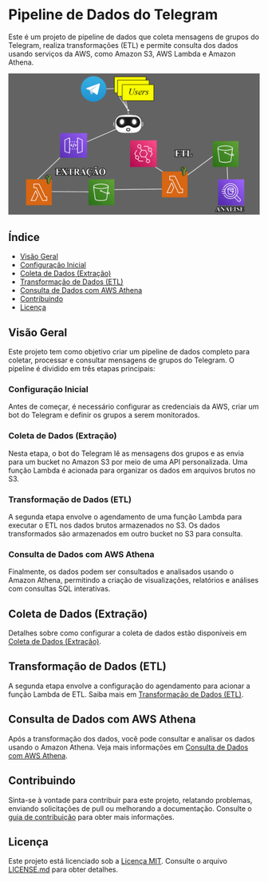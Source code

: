 # Pipeline de Dados do Telegram

Este é um projeto de pipeline de dados que coleta mensagens de grupos do Telegram, realiza transformações (ETL) e permite consulta dos dados usando serviços da AWS, como Amazon S3, AWS Lambda e Amazon Athena.

![Imagem](Roadmap-projeto-pipelane-de-dados-telegram.png)

## Índice

- [Visão Geral](#visão-geral)
- [Configuração Inicial](#configuração-inicial)
- [Coleta de Dados (Extração)](#coleta-de-dados-extração)
- [Transformação de Dados (ETL)](#transformação-de-dados-etl)
- [Consulta de Dados com AWS Athena](#consulta-de-dados-com-aws-athena)
- [Contribuindo](#contribuindo)
- [Licença](#licença)

## Visão Geral

Este projeto tem como objetivo criar um pipeline de dados completo para coletar, processar e consultar mensagens de grupos do Telegram. O pipeline é dividido em três etapas principais:

### Configuração Inicial

Antes de começar, é necessário configurar as credenciais da AWS, criar um bot do Telegram e definir os grupos a serem monitorados.

### Coleta de Dados (Extração)

Nesta etapa, o bot do Telegram lê as mensagens dos grupos e as envia para um bucket no Amazon S3 por meio de uma API personalizada. Uma função Lambda é acionada para organizar os dados em arquivos brutos no S3.

### Transformação de Dados (ETL)

A segunda etapa envolve o agendamento de uma função Lambda para executar o ETL nos dados brutos armazenados no S3. Os dados transformados são armazenados em outro bucket no S3 para consulta.

### Consulta de Dados com AWS Athena

Finalmente, os dados podem ser consultados e analisados usando o Amazon Athena, permitindo a criação de visualizações, relatórios e análises com consultas SQL interativas.

## Coleta de Dados (Extração)

Detalhes sobre como configurar a coleta de dados estão disponíveis em [Coleta de Dados (Extração)](coleta-de-dados.md).

## Transformação de Dados (ETL)

A segunda etapa envolve a configuração do agendamento para acionar a função Lambda de ETL. Saiba mais em [Transformação de Dados (ETL)](transformacao-de-dados.md).

## Consulta de Dados com AWS Athena

Após a transformação dos dados, você pode consultar e analisar os dados usando o Amazon Athena. Veja mais informações em [Consulta de Dados com AWS Athena](consulta-de-dados.md).

## Contribuindo

Sinta-se à vontade para contribuir para este projeto, relatando problemas, enviando solicitações de pull ou melhorando a documentação. Consulte o [guia de contribuição](CONTRIBUTING.md) para obter mais informações.

## Licença

Este projeto está licenciado sob a [Licença MIT](LICENSE.md). Consulte o arquivo [LICENSE.md](LICENSE.md) para obter detalhes.
